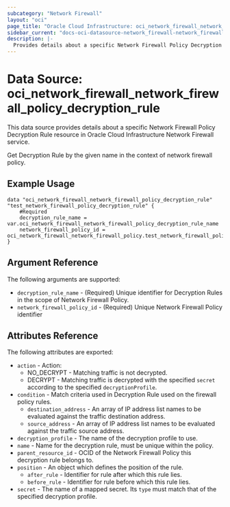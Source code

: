 ```yaml
---
subcategory: "Network Firewall"
layout: "oci"
page_title: "Oracle Cloud Infrastructure: oci_network_firewall_network_firewall_policy_decryption_rule"
sidebar_current: "docs-oci-datasource-network_firewall-network_firewall_policy_decryption_rule"
description: |-
  Provides details about a specific Network Firewall Policy Decryption Rule in Oracle Cloud Infrastructure Network Firewall service
---
```


# Data Source: oci_network_firewall_network_firewall_policy_decryption_rule
This data source provides details about a specific Network Firewall Policy Decryption Rule resource in Oracle Cloud Infrastructure Network Firewall service.

Get Decryption Rule by the given name in the context of network firewall policy.

## Example Usage

```hcl
data "oci_network_firewall_network_firewall_policy_decryption_rule" "test_network_firewall_policy_decryption_rule" {
	#Required
	decryption_rule_name = var.oci_network_firewall_network_firewall_policy_decryption_rule_name
	network_firewall_policy_id = oci_network_firewall_network_firewall_policy.test_network_firewall_policy.id
}
```

## Argument Reference

The following arguments are supported:

* `decryption_rule_name` - (Required) Unique identifier for Decryption Rules in the scope of Network Firewall Policy.
* `network_firewall_policy_id` - (Required) Unique Network Firewall Policy identifier


## Attributes Reference

The following attributes are exported:

* `action` - Action:
	* NO_DECRYPT - Matching traffic is not decrypted.
	* DECRYPT - Matching traffic is decrypted with the specified `secret` according to the specified `decryptionProfile`. 
* `condition` - Match criteria used in Decryption Rule used on the firewall policy rules.
	* `destination_address` - An array of IP address list names to be evaluated against the traffic destination address.
	* `source_address` - An array of IP address list names to be evaluated against the traffic source address.
* `decryption_profile` - The name of the decryption profile to use.
* `name` - Name for the decryption rule, must be unique within the policy.
* `parent_resource_id` - OCID of the Network Firewall Policy this decryption rule belongs to.
* `position` - An object which defines the position of the rule.
	* `after_rule` - Identifier for rule after which this rule lies.
	* `before_rule` - Identifier for rule before which this rule lies.
* `secret` - The name of a mapped secret. Its `type` must match that of the specified decryption profile.

